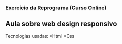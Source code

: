 ### Exercício da Reprograma (Curso Online)

## Aula sobre web design responsivo

Tecnologias usadas:
*Html
*Css